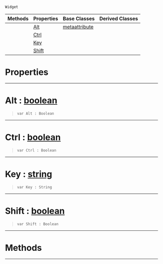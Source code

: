  `Widget`

|Methods|Properties|Base Classes|Derived Classes|
|---|---|---|---|
| |[ Alt](https://github.com/zeroengineteam/ZeroDocs/blob/master/code_reference/class_reference/metascriptshortcutattribute.markdown#alt-zero-engine-document)|[metaattribute](https://github.com/zeroengineteam/ZeroDocs/blob/master/code_reference/class_reference/metaattribute.markdown)| |
| |[ Ctrl](https://github.com/zeroengineteam/ZeroDocs/blob/master/code_reference/class_reference/metascriptshortcutattribute.markdown#ctrl-zero-engine-documen)| | |
| |[ Key](https://github.com/zeroengineteam/ZeroDocs/blob/master/code_reference/class_reference/metascriptshortcutattribute.markdown#key-zero-engine-document)| | |
| |[ Shift](https://github.com/zeroengineteam/ZeroDocs/blob/master/code_reference/class_reference/metascriptshortcutattribute.markdown#shift-zero-engine-docume)| | |


 #  Properties


---  
 #  Alt : [boolean](https://github.com/zeroengineteam/ZeroDocs/blob/master/code_reference/nada_base_types/boolean.markdown)

> 
> ``` lang=cpp, name=Nada
> var Alt : Boolean


---  
 #  Ctrl : [boolean](https://github.com/zeroengineteam/ZeroDocs/blob/master/code_reference/nada_base_types/boolean.markdown)

> 
> ``` lang=cpp, name=Nada
> var Ctrl : Boolean


---  
 #  Key : [string](https://github.com/zeroengineteam/ZeroDocs/blob/master/code_reference/nada_base_types/string.markdown)

> 
> ``` lang=cpp, name=Nada
> var Key : String


---  
 #  Shift : [boolean](https://github.com/zeroengineteam/ZeroDocs/blob/master/code_reference/nada_base_types/boolean.markdown)

> 
> ``` lang=cpp, name=Nada
> var Shift : Boolean


---  
 #  Methods


---  
 

 